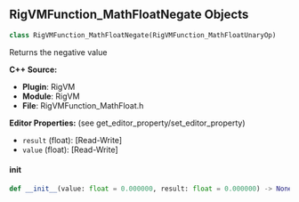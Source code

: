## RigVMFunction_MathFloatNegate Objects

```python
class RigVMFunction_MathFloatNegate(RigVMFunction_MathFloatUnaryOp)
```

Returns the negative value

**C++ Source:**

- **Plugin**: RigVM
- **Module**: RigVM
- **File**: RigVMFunction_MathFloat.h

**Editor Properties:** (see get_editor_property/set_editor_property)

- ``result`` (float):  [Read-Write]
- ``value`` (float):  [Read-Write]

<a id="unreal.RigVMFunction_MathFloatNegate.__init__"></a>

#### __init__

```python
def __init__(value: float = 0.000000, result: float = 0.000000) -> None
```

<a id="unreal.RigUnit_MathFloatNegate"></a>